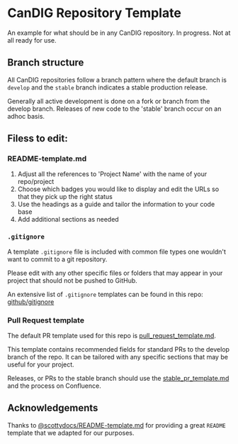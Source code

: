 # CanDIG Repository Template
An example for what should be in any CanDIG repository.  In progress. Not at all ready for use. 

## Branch structure

All CanDIG repositories follow a branch pattern where the default branch is `develop` and the `stable` branch indicates a stable production release.

Generally all active development is done on a fork or branch from the develop branch. Releases of new code to the 'stable' branch occur on an adhoc basis.

## Filess to edit:

### README-template.md 

1. Adjust all the references to 'Project Name' with the name of your repo/project
1. Choose which badges you would like to display and edit the URLs so that they pick up the right status
1. Use the headings as a guide and tailor the information to your code base
1. Add additional sections as needed

### `.gitignore`

A template `.gitignore` file is included with common file types one wouldn't want to commit to a git repository. 

Please edit with any other specific files or folders that may appear in your project that should not be pushed to GitHub.

An extensive list of `.gitignore` templates can be found in this repo: [github/gitignore](https://github.com/github/gitignore)

### Pull Request template

The default PR template used for this repo is [pull_request_template.md](.github/pull_request_template.md). 

This template contains recommended fields for standard PRs to the develop branch of the repo. It can be tailored with any specific sections that may be useful for your project.

Releases, or PRs to the stable branch should use the [stable_pr_template.md](.github/PULL_REQUEST_TEMPLATE/stable_pr_template.md) and the process on Confluence.  

## Acknowledgements

Thanks to [@scottydocs/README-template.md](https://github.com/scottydocs/README-template.md/tree/master) for providing a great `README` template that we adapted for our purposes.
